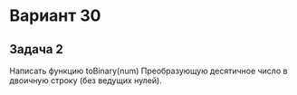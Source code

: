 <h1>Вариант 30</h1>
<h2>Задача 2</h2>
Написать функцию toBinary(num) Преобразующую десятичное число 
в двоичную строку (без ведущих нулей).
